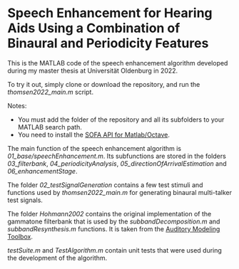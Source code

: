 # Speech Enhancement for Hearing Aids Using a Combination of Binaural and Periodicity Features

This is the MATLAB code of the speech enhancement algorithm developed during my master thesis at Universität Oldenburg in 2022.

To try it out, simply clone or download the repository, and run the *thomsen2022_main.m* script.

Notes:
- You must add the folder of the repository and all its subfolders to your MATLAB search path.
- You need to install the [SOFA API for Matlab/Octave](https://sourceforge.net/projects/sofacoustics/).

The main function of the speech enhancement algorithm is *01_base/speechEnhancement.m*. Its subfunctions are stored in the folders *03_filterbank*, *04_periodicityAnalysis*, *05_directionOfArrivalEstimation* and *06_enhancementStage*.

The folder *02_testSignalGeneration* contains a few test stimuli and functions used by *thomsen2022_main.m* for generating binaural multi-talker test signals.

The folder *Hohmann2002* contains the original implementation of the gammatone filterbank that is used by the *subbandDecomposition.m* and *subbandResynthesis.m* functions. It is taken from the [Auditory Modeling Toolbox](https://sourceforge.net/projects/amtoolbox/).

*testSuite.m* and *TestAlgorithm.m* contain unit tests that were used during the development of the algorithm.
